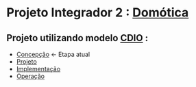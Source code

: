 # Projeto Integrador 2 : [Domótica](https://github.com/JonasGMorsch/PI2/blob/main/Contextualizacao/contextualizacao.md)
 
## Projeto utilizando modelo [CDIO](http://www.cdio.org/about) :
* [Concepção](https://github.com/JonasGMorsch/PI2/blob/main/Concepcao/concepcao.md) <- Etapa atual
* [Projeto](https://github.com/JonasGMorsch/PI2/blob/main/Projeto/projeto.md)
* [Implementação](https://github.com/JonasGMorsch/PI2/blob/main/Implemantacao/implemantacao.md)
* [Operação](https://github.com/JonasGMorsch/PI2/blob/main/Operacao/operacao.md)
